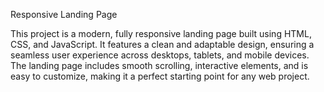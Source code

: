 


Responsive Landing Page

This project is a modern, fully responsive landing page built using HTML, CSS, and JavaScript. It features a clean and adaptable design, ensuring a seamless user experience across desktops, tablets, and mobile devices. The landing page includes smooth scrolling, interactive elements, and is easy to customize, making it a perfect starting point for any web project.

